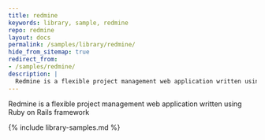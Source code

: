 ```yaml
---
title: redmine
keywords: library, sample, redmine
repo: redmine
layout: docs
permalink: /samples/library/redmine/
hide_from_sitemap: true
redirect_from:
- /samples/redmine/
description: |
  Redmine is a flexible project management web application written using Ruby on Rails framework
---
```


Redmine is a flexible project management web application written using Ruby on Rails framework


{% include library-samples.md %}
